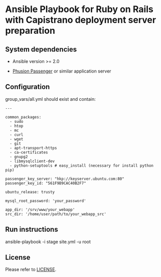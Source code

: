 # Ansible Playbook for Ruby on Rails with Capistrano deployment server preparation

## System dependencies

* Ansible version >= 2.0

* [Phusion Passenger](https://www.phusionpassenger.com/library/install/nginx/install/oss/trusty/) or similar application server 

## Configuration

group_vars/all.yml should exist and contain:

    ---

    common_packages:
      - sudo
      - htop
      - mc
      - curl
      - wget
      - git
      - apt-transport-https
      - ca-certificates
      - gnupg2
      - libmysqlclient-dev
      - python-setuptools # easy_install (necessary for install python pip)

    passenger_key_server: "hkp://keyserver.ubuntu.com:80"
    passenger_key_id: "561F9B9CAC40B2F7"

    ubuntu_release: trusty

    mysql_root_password: 'your_password'

    app_dir: '/srv/www/your_webapp'
    src_dir: '/home/user/path/to/your_webapp_src'


## Run instructions

ansible-playbook -i stage site.yml -u root

## License

Please refer to [LICENSE](LICENSE).
